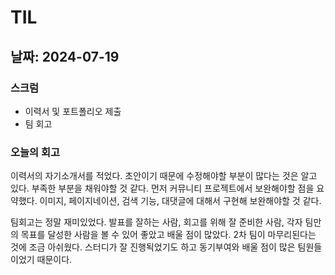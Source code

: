 # TIL
## 날짜: 2024-07-19

### 스크럼
* 이력서 및 포트폴리오 제출
* 팀 회고

### 오늘의 회고
이력서의 자기소개서를 적었다. 초안이기 때문에 수정해야할 부분이 많다는 것은 알고 있다. 부족한 부분을 채워야할 것 같다. 먼저 커뮤니티 프로젝트에서 보완해야할 점을 요약했다. 이미지, 페이지네이션, 검색 기능, 대댓글에 대해서 구현해 보완해야할 것 같다.

팀회고는 정말 재미있었다. 발표를 잘하는 사람, 회고를 위해 잘 준비한 사람, 각자 팀만의 목표를 달성한 사람을 볼 수 있어 좋았고 배울 점이 많았다. 2차 팀이 마무리된다는 것에 조금 아쉬웠다. 스터디가 잘 진행됙었기도 하고 동기부여와 배울 점이 많은 팀원들이었기 때문이다.